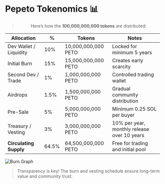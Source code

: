 # Pepeto Tokenomics 📊

<div align="center">

> Here’s how the **100,000,000,000 tokens** are distributed:

</div>

 | Allocation               | %    | Tokens              | Notes                      |
 |--------------------------|------|---------------------|----------------------------|
 | Dev Wallet / Liquidity   | 10%  | 10,000,000,000 PETO | Locked for minimum 5 years |
 | Initial Burn             | 15%  | 15,000,000,000 PETO | Creates early scarcity |
 | Second Dev / Trade       | 1%   | 1,000,000,000 PETO  | Controlled trading wallet |
 | Airdrops                 | 1.5% | 1,500,000,000 PETO  | Gradual community distribution |
 | Pre-Sale                 | 5%   | 5,000,000,000 PETO  | Minimum 0.25 SOL per buyer |
 | Treasury / Vesting       | 3%   | 3,000,000,000 PETO  | 10% per year, monthly release over 10 years |
 | **Circulating Supply**   | 64.5%| 64,500,000,000 PETO | Free for trading and initial pool |

![Burn Graph](assets/burn.png)


> Transparency is key! The burn and vesting schedule ensure long-term value and community trust.
